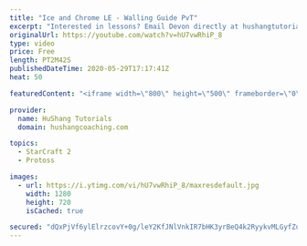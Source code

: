 ```yaml
---
title: "Ice and Chrome LE - Walling Guide PvT"
excerpt: "Interested in lessons? Email Devon directly at hushangtutorials@outlook.com ------------------------------------------------------------------------------------------------------- Want to support HuShang Tutorials directly? Patreon is a website where you can contribute a monthly donation that will help"
originalUrl: https://youtube.com/watch?v=hU7vwRhiP_8
type: video
price: Free
length: PT2M42S
publishedDateTime: 2020-05-29T17:17:41Z
heat: 50

featuredContent: "<iframe width=\"800\" height=\"500\" frameborder=\"0\" src=\"https://www.youtube.com/embed/hU7vwRhiP_8\" allow=\"accelerometer; autoplay; encrypted-media; gyroscope; picture-in-picture\" allowfullscreen></iframe>"

provider:
  name: HuShang Tutorials
  domain: hushangcoaching.com

topics:
  - StarCraft 2
  - Protoss

images:
  - url: https://i.ytimg.com/vi/hU7vwRhiP_8/maxresdefault.jpg
    width: 1280
    height: 720
    isCached: true

secured: "dQxPjVf6ylElrzcovY+0g/leY2KfJNlVnkIR7bHK3yrBeQ4k2RyykvMLGyfZuV18y5Z6ap5l8ypdZArrW3ALI33qtCcxENulw74it56XDArQQu8aKfdyuhuDxkbeeIFhjn1Lhty3iZLXis1JIYlwPlO2l/QTMuSu3Y45RtC+kdm56Te9CVxcsIHqa2S6jKMdQD9zA9y7KB4LJ6dmxlhwRxqLlAKaY0sb00qjO6wQC8yq+IVlRxbouzRWDyQxiMx50oVCsmOQDULGl1CtXfuCPKbD4nluiDC4uysw5aPI4nvVaetCFfrKepQpPmRqhwtaNBa6jdTGRaYUfm9r7S4Me6UU5EYo5B5l6oB4m0VJHEkmddv8ZKYzKWd7R4YTFT1AbqP7Ajw1kY5HW7bpQPRFbv32cs2ALj9oj2JBxPfmyVQ=;UZR6yhBuKZ8QU3gRcb9yuw=="
---
```


